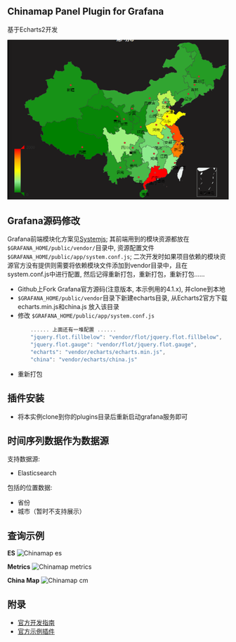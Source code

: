 ## Chinamap Panel Plugin for Grafana

基于Echarts2开发

![Chinamap](./src/imgs/chinamap-china-v2.png)


## Grafana源码修改
Grafana前端模块化方案见[Systemjs](https://github.com/systemjs/systemjs);
其前端用到的模块资源都放在`$GRAFANA_HOME/public/vendor/`目录中, 资源配置文件`$GRAFANA_HOME/public/app/system.conf.js`;
二次开发时如果项目依赖的模块资源官方没有提供则需要将依赖模块文件添加到vendor目录中，且在system.conf.js中进行配置, 
然后记得重新打包，重新打包，重新打包......
- Github上Fork Grafana官方源码(注意版本, 本示例用的4.1.x), 并clone到本地
- `$GRAFANA_HOME/public/vendor`目录下新建echarts目录, 从Echarts2官方下载echarts.min.js和china.js 放入该目录
- 修改 `$GRAFANA_HOME/public/app/system.conf.js`
	```javascript
		...... 上面还有一堆配置 ......
		"jquery.flot.fillbelow": "vendor/flot/jquery.flot.fillbelow",
	    "jquery.flot.gauge": "vendor/flot/jquery.flot.gauge",
	    "echarts": "vendor/echarts/echarts.min.js",
	    "china": "vendor/echarts/china.js"
	```
- 重新打包

## 插件安装
- 将本实例clone到你的plugins目录后重新启动grafana服务即可

## 时间序列数据作为数据源

支持数据源:

- Elasticsearch


包括的位置数据:

- 省份 
- 城市（暂时不支持展示）


## 查询示例

**ES**
![Chinamap es](./src/imgs/chinamap-es.png)

**Metrics**
![Chinamap metrics](./src/imgs/chinamap-metrics.png)

**China Map**
![Chinamap cm](./src/imgs/chinamap-cm.png)

## 附录
- [官方开发指南](http://docs.grafana.org/plugins/developing/development/)
- [官方示例插件](https://github.com/grafana/piechart-panel)